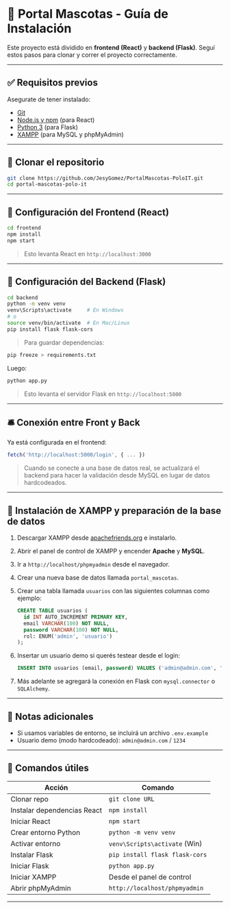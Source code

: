 # 🐾 Portal Mascotas - Guía de Instalación

Este proyecto está dividido en **frontend (React)** y **backend (Flask)**.
Seguí estos pasos para clonar y correr el proyecto correctamente.

---

## ✅ Requisitos previos

Asegurate de tener instalado:

* [Git](https://git-scm.com/)
* [Node.js y npm](https://nodejs.org/) (para React)
* [Python 3](https://www.python.org/) (para Flask)
* [XAMPP](https://www.apachefriends.org/index.html) (para MySQL y phpMyAdmin)

---

## 🧠 Clonar el repositorio

```bash
git clone https://github.com/JesyGomez/PortalMascotas-PoloIT.git
cd portal-mascotas-polo-it
```

---

## 🚀 Configuración del Frontend (React)

```bash
cd frontend
npm install
npm start
```

> Esto levanta React en `http://localhost:3000`

---

## 🪩 Configuración del Backend (Flask)

```bash
cd backend
python -m venv venv
venv\Scripts\activate     # En Windows
# o
source venv/bin/activate  # En Mac/Linux
pip install flask flask-cors
```

> Para guardar dependencias:

```bash
pip freeze > requirements.txt
```

Luego:

```bash
python app.py
```

> Esto levanta el servidor Flask en `http://localhost:5000`

---

## 🛎️ Conexión entre Front y Back

Ya está configurada en el frontend:

```js
fetch('http://localhost:5000/login', { ... })
```

> Cuando se conecte a una base de datos real, se actualizará el backend para hacer la validación desde MySQL en lugar de datos hardcodeados.

---

## 🐘 Instalación de XAMPP y preparación de la base de datos

1. Descargar XAMPP desde [apachefriends.org](https://www.apachefriends.org/index.html) e instalarlo.

2. Abrir el panel de control de XAMPP y encender **Apache** y **MySQL**.

3. Ir a `http://localhost/phpmyadmin` desde el navegador.

4. Crear una nueva base de datos llamada `portal_mascotas`.

5. Crear una tabla llamada `usuarios` con las siguientes columnas como ejemplo:

   ```sql
   CREATE TABLE usuarios (
     id INT AUTO_INCREMENT PRIMARY KEY,
     email VARCHAR(100) NOT NULL,
     password VARCHAR(100) NOT NULL,
     rol: ENUM('admin', 'usuario')
   );
   ```

6. Insertar un usuario demo si querés testear desde el login:

   ```sql
   INSERT INTO usuarios (email, password) VALUES ('admin@admin.com', '1234');
   ```

7. Más adelante se agregará la conexión en Flask con `mysql.connector` o `SQLAlchemy`.

---

## 📂 Notas adicionales

* Si usamos variables de entorno, se incluirá un archivo `.env.example`
* Usuario demo (modo hardcodeado): `admin@admin.com` / `1234`

---

## 📃 Comandos útiles

| Acción                      | Comando                        |
| --------------------------- | ------------------------------ |
| Clonar repo                 | `git clone URL`                |
| Instalar dependencias React | `npm install`                  |
| Iniciar React               | `npm start`                    |
| Crear entorno Python        | `python -m venv venv`          |
| Activar entorno             | `venv\Scripts\activate` (Win)  |
| Instalar Flask              | `pip install flask flask-cors` |
| Iniciar Flask               | `python app.py`                |
| Iniciar XAMPP               | Desde el panel de control      |
| Abrir phpMyAdmin            | `http://localhost/phpmyadmin`  |

---


